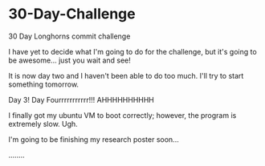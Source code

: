 # 30-Day-Challenge
30 Day Longhorns commit challenge

I have yet to decide what I'm going to do for the challenge, but it's going to be awesome...
just you wait and see!

It is now day two and I haven't been able to do too much. I'll try to start something tomorrow.

Day 3! Day Fourrrrrrrrrrr!!! AHHHHHHHHHH

I finally got my ubuntu VM to boot correctly; however, the program is extremely slow. Ugh.

I'm going to be finishing my research poster soon...

........
